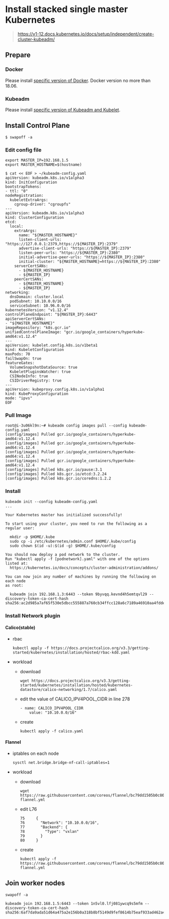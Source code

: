 # Install stacked single master Kubernetes

> https://v1-12.docs.kubernetes.io/docs/setup/independent/create-cluster-kubeadm/

## Prepare

### Docker

Please install [specific version of Docker](install-specific-ver-docker.md). Docker version no more than 18.06.

### Kubeadm

Please install [specific version of Kubeadm and Kubelet](install-specfic-ver-kubeadm.md).

## Install Control Plane

```
$ swapoff -a
```

### Edit config file

```
export MASTER_IP=192.168.1.5
export MASTER_HOSTNAME=$(hostname)
```

```
$ cat << EOF > ~/kubeadm-config.yaml
apiVersion: kubeadm.k8s.io/v1alpha3
kind: InitConfiguration
bootstrapTokens:
- ttl: "0"
nodeRegistration:
  kubeletExtraArgs:
    cgroup-driver: "cgroupfs"
---
apiVersion: kubeadm.k8s.io/v1alpha3
kind: ClusterConfiguration
etcd:
  local:
    extraArgs:
      name: "${MASTER_HOSTNAME}"
      listen-client-urls: "https://127.0.0.1:2379,https://${MASTER_IP}:2379"
      advertise-client-urls: "https://${MASTER_IP}:2379"
      listen-peer-urls: "https://${MASTER_IP}:2380"
      initial-advertise-peer-urls: "https://${MASTER_IP}:2380"
      initial-cluster: "${MASTER_HOSTNAME}=https://${MASTER_IP}:2380"
    serverCertSANs:
      - ${MASTER_HOSTNAME}
      - ${MASTER_IP}
    peerCertSANs:
      - ${MASTER_HOSTNAME}
      - ${MASTER_IP}
networking:
  dnsDomain: cluster.local
  podSubnet: 10.10.0.0/16
  serviceSubnet: 10.96.0.0/16
kubernetesVersion: "v1.12.4"
controlPlaneEndpoint: "${MASTER_IP}:6443"
apiServerCertSANs:
- "${MASTER_HOSTNAME}"
imageRepository: "k8s.gcr.io"
unifiedControlPlaneImage: "gcr.io/google_containers/hyperkube-amd64:v1.12.4"
---
apiVersion: kubelet.config.k8s.io/v1beta1
kind: KubeletConfiguration
maxPods: 70
failSwapOn: true
featureGates:
  VolumeSnapshotDataSource: true
  KubeletPluginsWatcher: true
  CSINodeInfo: true
  CSIDriverRegistry: true
---
apiVersion: kubeproxy.config.k8s.io/v1alpha1
kind: KubeProxyConfiguration
mode: "ipvs"
EOF
```

### Pull Image

```
root@i-3u06kl9n:~# kubeadm config images pull --config kubeadm-config.yaml 
[config/images] Pulled gcr.io/google_containers/hyperkube-amd64:v1.12.4
[config/images] Pulled gcr.io/google_containers/hyperkube-amd64:v1.12.4
[config/images] Pulled gcr.io/google_containers/hyperkube-amd64:v1.12.4
[config/images] Pulled gcr.io/google_containers/hyperkube-amd64:v1.12.4
[config/images] Pulled k8s.gcr.io/pause:3.1
[config/images] Pulled k8s.gcr.io/etcd:3.2.24
[config/images] Pulled k8s.gcr.io/coredns:1.2.2
```

### Install

```
kubeadm init --config kubeadm-config.yaml
...

Your Kubernetes master has initialized successfully!

To start using your cluster, you need to run the following as a regular user:

  mkdir -p $HOME/.kube
  sudo cp -i /etc/kubernetes/admin.conf $HOME/.kube/config
  sudo chown $(id -u):$(id -g) $HOME/.kube/config

You should now deploy a pod network to the cluster.
Run "kubectl apply -f [podnetwork].yaml" with one of the options listed at:
  https://kubernetes.io/docs/concepts/cluster-administration/addons/

You can now join any number of machines by running the following on each node
as root:

  kubeadm join 192.168.1.3:6443 --token 9byvqq.kevnd4h5emtqvl29 --discovery-token-ca-cert-hash sha256:ac2d985a7af65f530e5dbcc555887a760cb34ffcc128a6c7189a46910aa4fdde
```

### Install Network plugin

#### Calico(stable)

- rbac
    ```
    kubectl apply -f https://docs.projectcalico.org/v3.3/getting-started/kubernetes/installation/hosted/rbac-kdd.yaml
    ```

- workload

    - download
        ```
        wget https://docs.projectcalico.org/v3.3/getting-started/kubernetes/installation/hosted/kubernetes-datastore/calico-networking/1.7/calico.yaml
        ```
    - edit the value of CALICO_IPV4POOL_CIDR in line 278
        ```
        - name: CALICO_IPV4POOL_CIDR
            value: "10.10.0.0/16"
        ```
    - create
        ```
        kubectl apply -f calico.yaml
        ```

#### Flannel

- iptables on each node
    ```
    sysctl net.bridge.bridge-nf-call-iptables=1
    ```

- workload
    - download
      ```
      wget https://raw.githubusercontent.com/coreos/flannel/bc79dd1505b0c8681ece4de4c0d86c5cd2643275/Documentation/kube-flannel.yml
      ```

    - edit L76
      ```
      75     {
      76       "Network": "10.10.0.0/16",
      77       "Backend": {
      78         "Type": "vxlan"
      79       }
      80     }
      ```

    - create
      ```
      kubectl apply -f https://raw.githubusercontent.com/coreos/flannel/bc79dd1505b0c8681ece4de4c0d86c5cd2643275/Documentation/kube-flannel.yml
      ```

## Join worker nodes

```
swapoff -a
```

```
kubeadm join 192.168.1.5:6443 --token 1n5vl0.lfj081ywcq9s5mfm --discovery-token-ca-cert-hash sha256:6af7da9ada51d64a475a2e156b0a318b8bf5149d9fef8614b75eaf933ad462a4
```